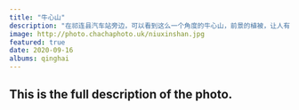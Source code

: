 ```yaml
---
title: "牛心山"
description: "在祁连县汽车站旁边，可以看到这么一个角度的牛心山，前景的植被，让人有一种在瑞士的感觉。祁连县的海拔要比瑞士高，但是两者的维度差异正好弥补了海拔差带来的温差。"
image: http://photo.chachaphoto.uk/niuxinshan.jpg
featured: true
date: 2020-09-16
albums: qinghai
---
```


## This is the full description of the photo.
